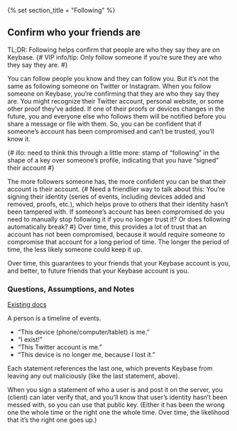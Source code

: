 {% set section_title = "Following" %}

## Confirm who your friends are

TL;DR: Following helps confirm that people are who they say they are on Keybase. {# VIP info/tip: Only follow someone if you’re sure they are who they say they are. #} 

You can follow people you know and they can follow you. But it’s not the same as following someone on Twitter or Instagram. When you follow someone on Keybase, you’re confirming that they are who they say they are. You might recognize their Twitter account, personal website, or some other proof they’ve added. If one of their proofs or devices changes in the future, you and everyone else who follows them will be notified before you share a message or file with them. So, you can be confident that if someone’s account has been compromised and can’t be trusted, you’ll know it.
 
{# illo: need to think this through a little more: stamp of “following” in the shape of a key over someone’s profile, indicating that you have “signed” their account #}

The more followers someone has, the more confident you can be that their account is their account. {# Need a friendlier way to talk about this: You’re signing their identity (series of events, including devices added and removed, proofs, etc.), which helps prove to others that their identity hasn’t been tampered with. If someone’s account has been compromised do you need to manually stop following it if you no longer trust it? Or does following automatically break? #} Over time, this provides a lot of trust that an account has not been compromised, because it would require someone to compromise that account for a long period of time. The longer the period of time, the less likely someone could keep it up.

Over time, this guarantees to your friends that your Keybase account is you, and better, to future friends that your Keybase account is you.

### Questions, Assumptions, and Notes

[Existing docs](https://keybase.io/docs/server_security/following)

A person is a timeline of events.

* “This device (phone/computer/tablet) is me.”
* “I exist!”
* “This Twitter account is me.”
* “This device is no longer me, because I lost it.”

Each statement references the last one, which prevents Keybase from leaving any out maliciously (like the last statement, above).

When you sign a statement of who a user is and post it on the server, you (client) can later verify that, and you’ll know that user’s identity hasn’t been messed with, so you can use that public key. (Either it has been the wrong one the whole time or the right one the whole time. Over time, the likelihood that it’s the right one goes up.)

